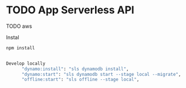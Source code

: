 # TODO App Serverless API

TODO aws

Instal

```bash
npm install


Develop locally
      "dynamo:install": "sls dynamodb install",
      "dynamo:start": "sls dynamodb start --stage local --migrate",
      "offline:start": "sls offline --stage local",